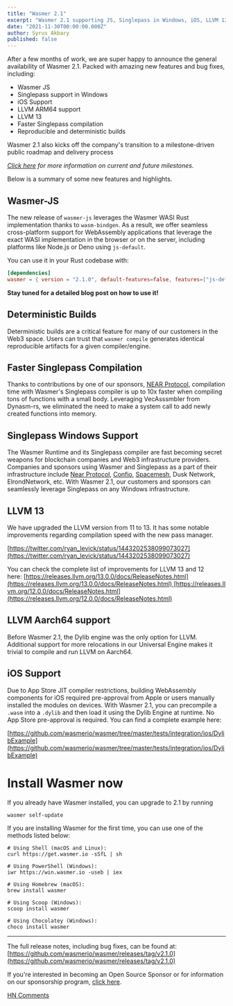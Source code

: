 ```yaml
---
title: "Wasmer 2.1"
excerpt: "Wasmer 2.1 supporting JS, Singlepass in Windows, iOS, LLVM 13, reproducible builds and many more features"
date: "2021-11-30T00:00:00.000Z"
author: Syrus Akbary
published: false
---
```


After a few months of work, we are super happy to announce the general availability of Wasmer 2.1. Packed with amazing new features and bug fixes, including:

- Wasmer JS
- Singlepass support in Windows
- iOS Support
- LLVM ARM64 support
- LLVM 13
- Faster Singlepass compilation
- Reproducible and deterministic builds

Wasmer 2.1 also kicks off the company's transition to a milestone-driven public roadmap and delivery process

*[Click here](https://github.com/wasmerio/wasmer/milestones) for more information on current and future milestones.*

Below is a summary of some new features and highlights.

## Wasmer-JS

The new release of `wasmer-js` leverages the Wasmer WASI Rust implementation thanks to `wasm-bindgen`. As a result, we offer seamless cross-platform support for WebAssembly applications that leverage the exact WASI implementation in the browser or on the server, including platforms like Node.js or Deno using `js-default`.

You can use it in your Rust codebase with:

```toml
[dependencies]
wasmer = { version = "2.1.0", default-features=false, features=["js-default"]}
```

**Stay tuned for a detailed blog post on how to use it!**

## Deterministic Builds

Deterministic builds are a critical feature for many of our customers in the Web3 space. Users can trust that `wasmer compile` generates identical reproducible artifacts for a given compiler/engine.

## Faster Singlepass Compilation

Thanks to contributions by one of our sponsors, [NEAR Protocol](https://near.org/), compilation time with Wasmer's Singlepass compiler is up to 10x faster when compiling tons of functions with a small body. Leveraging VecAsssmbler from Dynasm-rs, we eliminated the need to make a system call to add newly created functions into memory.

## Singlepass Windows Support

The Wasmer Runtime and its Singlepass compiler are fast becoming secret weapons for blockchain companies and Web3 infrastructure providers. Companies and sponsors using Wasmer and Singlepass as a part of their infrastructure include [Near Protocol](https://near.org/), [Confio](https://confio.gmbh/), [Spacemesh](https://spacemesh.io/), Dusk Network, ElrondNetwork, etc. With Wasmer 2.1, our customers and sponsors can seamlessly leverage Singlepass on any Windows infrastructure.

## LLVM 13

We have upgraded the LLVM version from 11 to 13. It has some notable improvements regarding compilation speed with the new pass manager.

[https://twitter.com/ryan_levick/status/1443202538099073027](https://twitter.com/ryan_levick/status/1443202538099073027)

You can check the complete list of improvements for LLVM 13 and 12 here: [https://releases.llvm.org/13.0.0/docs/ReleaseNotes.html](https://releases.llvm.org/13.0.0/docs/ReleaseNotes.html) [https://releases.llvm.org/12.0.0/docs/ReleaseNotes.html](https://releases.llvm.org/12.0.0/docs/ReleaseNotes.html)

## LLVM Aarch64 support

Before Wasmer 2.1, the Dylib engine was the only option for LLVM. Additional support for more relocations in our Universal Engine makes it trivial to compile and run LLVM on Aarch64.

## iOS Support

Due to App Store JIT compiler restrictions, building WebAssembly components for iOS required pre-approval from Apple or users manually installed the modules on devices. With Wasmer 2.1, you can precompile a `.wasm` into a `.dylib` and then load it using the Dylib Engine at runtime. No App Store pre-approval is required. You can find a complete example here:

[https://github.com/wasmerio/wasmer/tree/master/tests/integration/ios/DylibExample](https://github.com/wasmerio/wasmer/tree/master/tests/integration/ios/DylibExample)

# Install Wasmer now

If you already have Wasmer installed, you can upgrade to 2.1 by running

```shell
wasmer self-update
```

If you are installing Wasmer for the first time, you can use one of the methods listed below:

```shell
# Using Shell (macOS and Linux):
curl https://get.wasmer.io -sSfL | sh

# Using PowerShell (Windows):
iwr https://win.wasmer.io -useb | iex

# Using Homebrew (macOS):
brew install wasmer

# Using Scoop (Windows):
scoop install wasmer

# Using Chocolatey (Windows):
choco install wasmer
```

---

The full release notes, including bug fixes, can be found at: [https://github.com/wasmerio/wasmer/releases/tag/v2.1.0](https://github.com/wasmerio/wasmer/releases/tag/v2.1.0)

If you're interested in becoming an Open Source Sponsor or for information on our sponsorship program, [click here](https://wasmer.io/wasmer-open-source-program).

[HN Comments](https://news.ycombinator.com/item?id=)
